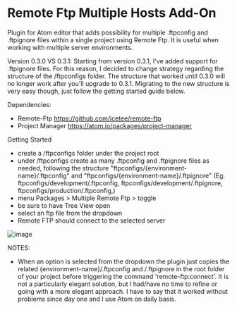 # Remote Ftp Multiple Hosts Add-On
Plugin for Atom editor that adds possibility for multiple .ftpconfig and .ftpignore files within a single project using Remote Ftp. It is useful when working with multiple server environments.

Version 0.3.0 VS 0.3.1:
Starting from version 0.3.1, I've added support for .ftpignore files.
For this reason, I decided to change strategy regarding the structure of the /ftpconfigs folder.
The structure that worked until 0.3.0 will no longer work after you'll upgrade to 0.3.1.
Migrating to the new structure is very easy though, just follow the getting started guide below.


Dependencies:
* Remote-Ftp https://github.com/icetee/remote-ftp
* Project Manager https://atom.io/packages/project-manager

Getting Started
* create a /ftpconfigs folder under the project root
* under /ftpconfigs create as many .ftpconfig and .ftpignore files as needed, following the structure "ftpconfigs/{environment-name}/.ftpconfig" and "ftpconfigs/{environment-name}/.ftpignore" (Eg. ftpconfigs/development/.ftpconfig, ftpconfigs/development/.ftpignore, ftpconfigs/production/.ftpconfig,)
* menu Packages > Multiple Remote Ftp > toggle
* be sure to have Tree View open
* select an ftp file from the dropdown
* Remote FTP should connect to the selected server

![image](https://github.com/matteotonini/multiple-remote-ftp/blob/master/screenshot2.png)

NOTES:
* When an option is selected from the dropdown the plugin just copies the related {environment-name}/.ftpconfig and /.ftpignore in the root folder of your project  before triggering the command 'remote-ftp:connect'. It is not a particularly elegant solution, but I had/have no time to refine or going with a more elegant approach. I have to say that it worked without problems since day one and I use Atom on daily basis.
